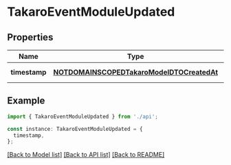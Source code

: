 # TakaroEventModuleUpdated

## Properties

| Name          | Type                                                                                    | Description | Notes                  |
| ------------- | --------------------------------------------------------------------------------------- | ----------- | ---------------------- |
| **timestamp** | [**NOTDOMAINSCOPEDTakaroModelDTOCreatedAt**](NOTDOMAINSCOPEDTakaroModelDTOCreatedAt.md) |             | [default to undefined] |

## Example

```typescript
import { TakaroEventModuleUpdated } from './api';

const instance: TakaroEventModuleUpdated = {
  timestamp,
};
```

[[Back to Model list]](../README.md#documentation-for-models) [[Back to API list]](../README.md#documentation-for-api-endpoints) [[Back to README]](../README.md)
